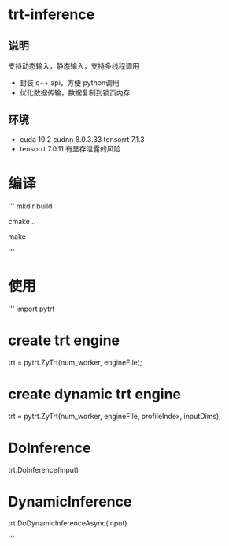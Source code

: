 # trt-inference



## 说明

支持动态输入，静态输入，支持多线程调用
- 封装 c++ api，方便 python调用 
- 优化数据传输，数据复制到锁页内存



## 环境
- cuda 10.2 cudnn 8.0.3.33 tensorrt 7.1.3
- tensorrt 7.0.11 有显存泄露的风险


# 编译
'''
mkdir build

cmake .. 

make

'''


# 使用
'''
import pytrt

# create trt engine
trt = pytrt.ZyTrt(num_worker, engineFile);

# create dynamic trt engine 
trt = pytrt.ZyTrt(num_worker, engineFile, profileIndex, inputDims);

# DoInference
trt.DoInference(input) 

# DynamicInference
trt.DoDynamicInferenceAsync(input)

'''